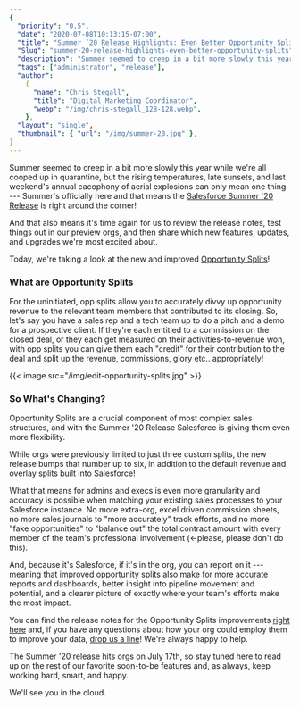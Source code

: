 ```yaml
---
{
  "priority": "0.5",
  "date": "2020-07-08T10:13:15-07:00",
  "title": "Summer ’20 Release Highlights: Even Better Opportunity Splits!",
  "Slug": "summer-20-release-highlights-even-better-opportunity-splits",
  "description": "Summer seemed to creep in a bit more slowly this year while we’re all cooped up in quarantine, but the rising temperatures, late sunsets...",
  "tags": ["administrator", "release"],
  "author":
    {
      "name": "Chris Stegall",
      "title": "Digital Marketing Coordinator",
      "webp": "/img/chris-stegall_128-128.webp",
    },
  "layout": "single",
  "thumbnail": { "url": "/img/summer-20.jpg" },
}
---
```


Summer seemed to creep in a bit more slowly this year while we're all cooped up in quarantine, but the rising temperatures, late sunsets, and last weekend's annual cacophony of aerial explosions can only mean one thing --- Summer's officially here and that means the [Salesforce Summer '20 Release](https://releasenotes.docs.salesforce.com/en-us/summer20/release-notes/salesforce_release_notes.htm) is right around the corner!

And that also means it's time again for us to review the release notes, test things out in our preview orgs, and then share which new features, updates, and upgrades we're most excited about.

Today, we're taking a look at the new and improved [Opportunity Splits](https://releasenotes.docs.salesforce.com/en-us/summer20/release-notes/rn_sales_opportunity_splits_limit.htm)!

### What are Opportunity Splits

For the uninitiated, opp splits allow you to accurately divvy up opportunity revenue to the relevant team members that contributed to its closing. So, let's say you have a sales rep and a tech team up to do a pitch and a demo for a prospective client. If they're each entitled to a commission on the closed deal, or they each get measured on their activities-to-revenue won, with opp splits you can give them each "credit" for their contribution to the deal and split up the revenue, commissions, glory etc.. appropriately!

{{< image src="/img/edit-opportunity-splits.jpg" >}}

### So What's Changing?

Opportunity Splits are a crucial component of most complex sales structures, and with the Summer '20 Release Salesforce is giving them even more flexibility.

While orgs were previously limited to just three custom splits, the new release bumps that number up to six, in addition to the default revenue and overlay splits built into Salesforce!

What that means for admins and execs is even more granularity and accuracy is possible when matching your existing sales processes to your Salesforce instance. No more extra-org, excel driven commission sheets, no more sales journals to "more accurately" track efforts, and no more "fake opportunities" to "balance out" the total contract amount with every member of the team's professional involvement (<-please, please don't do this).

And, because it's Salesforce, if it's in the org, you can report on it --- meaning that improved opportunity splits also make for more accurate reports and dashboards, better insight into pipeline movement and potential, and a clearer picture of exactly where your team's efforts make the most impact.

You can find the release notes for the Opportunity Splits improvements [right here](https://releasenotes.docs.salesforce.com/en-us/summer20/release-notes/rn_sales_opportunity_splits_limit.htm) and, if you have any questions about how your org could employ them to improve your data, [drop us a line](https://www.mkpartners.com/contact/)! We're always happy to help.

The Summer '20 release hits orgs on July 17th, so stay tuned here to read up on the rest of our favorite soon-to-be features and, as always, keep working hard, smart, and happy.

We'll see you in the cloud.
